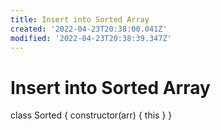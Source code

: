 ```yaml
---
title: Insert into Sorted Array
created: '2022-04-23T20:38:00.041Z'
modified: '2022-04-23T20:38:39.347Z'
---
```


# Insert into Sorted Array

class Sorted {
  constructor(arr) {
    this
  }
}
